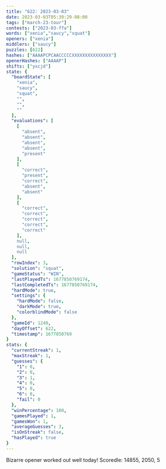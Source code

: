 ```yaml
---
title: "622: 2023-03-03"
date: 2023-03-03T05:39:29-08:00
tags: ["march-23-tour"]
contests: ["2023-03-ffa"]
words: ["xenia","saucy","squat"]
openers: ["xenia"]
middlers: ["saucy"]
puzzles: [622]
hashes: ["AAAAPCPCAACCCCCXXXXXXXXXXXXXXX"]
openerHashes: ["AAAAP"]
shifts: ["yxcjd"]
state: {
  "boardState": [
    "xenia",
    "saucy",
    "squat",
    "",
    "",
    ""
  ],
  "evaluations": [
    [
      "absent",
      "absent",
      "absent",
      "absent",
      "present"
    ],
    [
      "correct",
      "present",
      "correct",
      "absent",
      "absent"
    ],
    [
      "correct",
      "correct",
      "correct",
      "correct",
      "correct"
    ],
    null,
    null,
    null
  ],
  "rowIndex": 3,
  "solution": "squat",
  "gameStatus": "WIN",
  "lastPlayedTs": 1677850769174,
  "lastCompletedTs": 1677850769174,
  "hardMode": true,
  "settings": {
    "hardMode": false,
    "darkMode": true,
    "colorblindMode": false
  },
  "gameId": 1240,
  "dayOffset": 622,
  "timestamp": 1677850769
}
stats: {
  "currentStreak": 1,
  "maxStreak": 1,
  "guesses": {
    "1": 0,
    "2": 0,
    "3": 1,
    "4": 0,
    "5": 0,
    "6": 0,
    "fail": 0
  },
  "winPercentage": 100,
  "gamesPlayed": 1,
  "gamesWon": 1,
  "averageGuesses": 3,
  "isOnStreak": false,
  "hasPlayed": true
}
---
```

<!-- more -->
Bizarre opener worked out well today!
Scoredle: 14855, 2050, 5
